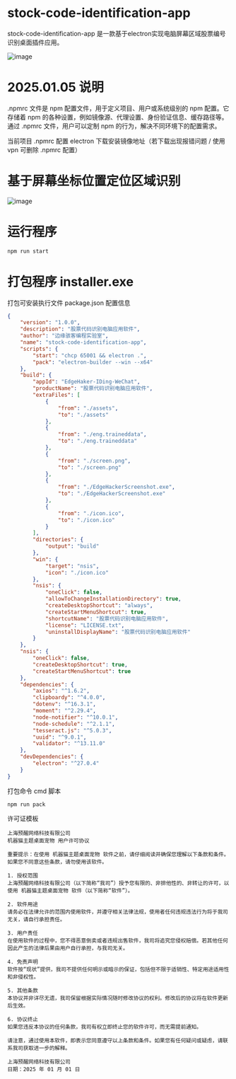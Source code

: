 # stock-code-identification-app
stock-code-identification-app 是一款基于electron实现电脑屏幕区域股票编号识别桌面插件应用。

![image](https://github.com/user-attachments/assets/6044eb1f-7580-4b26-9781-81f8ffc81334)

# 2025.01.05 说明

.npmrc 文件是 npm 配置文件，用于定义项目、用户或系统级别的 npm 配置。它存储着 npm 的各种设置，例如镜像源、代理设置、身份验证信息、缓存路径等。通过 .npmrc 文件，用户可以定制 npm 的行为，解决不同环境下的配置需求。

当前项目 .npmrc 配置 electron 下载安装镜像地址（若下载出现报错问题 / 使用 vpn 可删除 .npmrc 配置）

# 基于屏幕坐标位置定位区域识别

![image](https://github.com/user-attachments/assets/e9558faf-ac10-465e-ab66-f3d93a6f9943)

# 运行程序
```bash
npm run start
```
# 打包程序 installer.exe

打包可安装执行文件 package.json 配置信息

```json
{
    "version": "1.0.0",
    "description": "股票代码识别电脑应用软件",
    "author": "边缘骇客编程实验室",
    "name": "stock-code-identification-app",
    "scripts": {
        "start": "chcp 65001 && electron .",
        "pack": "electron-builder --win --x64"
    },
    "build": {
        "appId": "EdgeHaker-IDing-WeChat",
        "productName": "股票代码识别电脑应用软件",
        "extraFiles": [
            {
                "from": "./assets",
                "to": "./assets"
            },
            {
                "from": "./eng.traineddata",
                "to": "./eng.traineddata"
            },
            {
                "from": "./screen.png",
                "to": "./screen.png"
            },
            {
                "from": "./EdgeHackerScreenshot.exe",
                "to": "./EdgeHackerScreenshot.exe"
            },
            {
                "from": "./icon.ico",
                "to": "./icon.ico"
            }
        ],
        "directories": {
            "output": "build"
        },
        "win": {
            "target": "nsis",
            "icon": "./icon.ico"
        },
        "nsis": {
            "oneClick": false,
            "allowToChangeInstallationDirectory": true,
            "createDesktopShortcut": "always",
            "createStartMenuShortcut": true,
            "shortcutName": "股票代码识别电脑应用软件",
            "license": "LICENSE.txt",
            "uninstallDisplayName": "股票代码识别电脑应用软件"
        }
    },
    "nsis": {
        "oneClick": false,
        "createDesktopShortcut": true,
        "createStartMenuShortcut": true
    },
    "dependencies": {
        "axios": "^1.6.2",
        "clipboardy": "^4.0.0",
        "dotenv": "^16.3.1",
        "moment": "^2.29.4",
        "node-notifier": "^10.0.1",
        "node-schedule": "^2.1.1",
        "tesseract.js": "^5.0.3",
        "uuid": "^9.0.1",
        "validator": "^13.11.0"
    },
    "devDependencies": {
        "electron": "^27.0.4"
    }
}
```
打包命令 cmd 脚本
```
npm run pack
```

许可证模板
```
上海预醒网络科技有限公司
机器猫主题桌面宠物 用户许可协议

重要提示：在使用 机器猫主题桌面宠物 软件之前，请仔细阅读并确保您理解以下条款和条件。如果您不同意这些条款，请勿使用该软件。

1. 授权范围
上海预醒网络科技有限公司（以下简称“我司”）授予您有限的、非排他性的、非转让的许可，以使用 机器猫主题桌面宠物 软件（以下简称“软件”）。

2. 软件用途
请务必在法律允许的范围内使用软件，并遵守相关法律法规，使用者任何违规违法行为将于我司无关，请自行承担责任。

3. 用户责任
在使用软件的过程中，您不得恶意倒卖或者违规出售软件，我司将追究您侵权赔偿。若其他任何因此产生的法律后果由用户自行承担，与我司无关。

4. 免责声明
软件按“现状”提供，我司不提供任何明示或暗示的保证，包括但不限于适销性、特定用途适用性和非侵权性。

5. 其他条款
本协议并非详尽无遗，我司保留根据实际情况随时修改协议的权利。修改后的协议将在软件更新后生效。

6. 协议终止
如果您违反本协议的任何条款，我司有权立即终止您的软件许可，而无需提前通知。

请注意，通过使用本软件，即表示您同意遵守以上条款和条件。如果您有任何疑问或疑虑，请联系我司获取进一步的解释。

上海预醒网络科技有限公司
日期：2025 年 01 月 01 日
```
